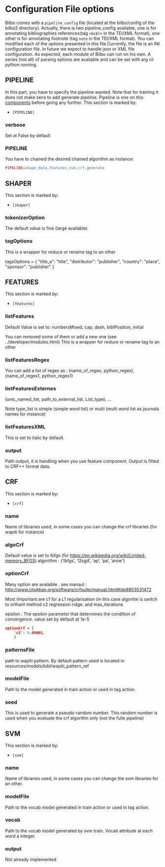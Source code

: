 # Configuration File options #

Bilbo comes with a `pipeline_config` file (located at the bilbo/config of the bilbo2 directory). Actually, there is two pipeline_config available, one is for annotating bibliographies references(tag `<bibl>` in the TEI/XML format), one other is for annotating footnote (tag `note` in the TEI/XML format). You can modified each of the options presented in this file.Currently, the file is an INI configuration file. In future we expect to handle json or XML file configuration.
As expected, each module of Bilbo can run on his own. A series (not all) of parsing options are available and can be set with arg cli python running.

## PIPELINE ##
In this part, you have to specify the pipeline wanted. Note that for training it does not make sens to add generate pipeline.
Pipeline is one on this [components](../essential/pipelines.html) before going any further.
This section is marked by:
* `[PIPELINE]`

### verbose ###
Set at False by default

### PIPELINE ###
You have to chained the desired chained algorithm as instance: 
```ini
PIPELINE=shape_data,features,svm,crf,generate
```
## SHAPER ###

This section is marked by:
* `[shaper]`

### tokenizerOption ###
The default value is fine (large available)

### tagOptions ###
This is a wrapper for reduce or rename tag to an other

tagsOptions = {
	"title_a": "title",
	"distributor": "publisher",
	"country": "place",
	"sponsor": "publisher"
} 
	
## FEATURES ###

This section is marked by:
* `[features]`

### listFeatures ###
Default Value is set to:
numbersMixed, cap, dash, biblPosition, initial

You can removed some of them or add a new one (see ../developer/modules.html)
This is a wrapper for reduce or rename tag to an other

### listFeaturesRegex ###
You can add a list of regex as :
(name_of_regex, python_regex), (name_of_regex1, python_regex1)


### listFeaturesExternes ###
(unic_named_list, path_to_external_list, List_type), ...

Note type_list is simple (simple word list) or multi (multi word list as journals names for instance)

### listFeaturesXML ###

This is set to italic by default.

### output ###
Path output, it is handling when you use feature component. Output is fitted to CRF++ format data.

## CRF ###

This section is marked by:
* `[crf]`

### name ###
Name of libraries used, in some cases you can change the crf libraries (for wapiti for instance)


### algoCrf ###

Default value is set to lbfgs (for https://en.wikipedia.org/wiki/Limited-memory_BFGS)
algorithm : {‘lbfgs’, ‘l2sgd’, ‘ap’, ‘pa’, ‘arow’}

### optionCrf ###

Many option are avalaible . see manaul : http://www.chokkan.org/software/crfsuite/manual.html#idp8853531472

Most ilmportant are c1 for a L1 regularisation (in this case algoritm is switch to orthant method
c2 regression ridge.
and mas_iterations

epsilon : The epsilon parameter that determines the condition of convergence. value set by default at  1e-5


```json
optionCrf = {
	'c2': 0.00001,
	}
```
### patternsFile ###

path to wapiti pattern. By default pattern used is located in resources/models/bibl/wapiti_pattern_ref


### modelFile ###
Path to the model generated in train action or used in tag action.

### seed ###

This is used to generate a pseudo-random number. This random number is used when you evaluate the crf algorithn only (not the fulle pipeline)


## SVM ###

This section is marked by:
* `[svm]`

### name ###
Name of libraries used, in some cases you can change the svm libraries for an other.

### modelFile ###
Path to the vocab model generated in train action or used in tag action.

### vocab ###
Path to the vocab model generated by svm train. Vocab attribute at each word a integer.

### output ###

Not already implemented 



